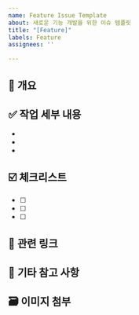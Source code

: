 ```yaml
---
name: Feature Issue Template
about: 새로운 기능 개발을 위한 이슈 템플릿
title: "[Feature]"
labels: Feature
assignees: ''

---
```


## 📌 개요
<!-- 어떤 기능인지 간단하게 설명해주세요 -->


## ✅ 작업 세부 내용
<!-- 구현할 기능의 세부 사항을 작성해주세요 -->
- 
-
- 
## ☑️ 체크리스트
- [ ] 
- [ ] 
- [ ] 

## 🔗 관련 링크
<!-- 팀원들과 공유하려는 링크를 작성해주세요 -->

## 💬 기타 참고 사항
<!-- 협의한 내용, 주의할 점 등을 자유롭게 작성해주세요 -->

## 🗃 이미지 첨부
<!-- 필요한 이미지, 스크린샷을 첨부해주세요 -->
